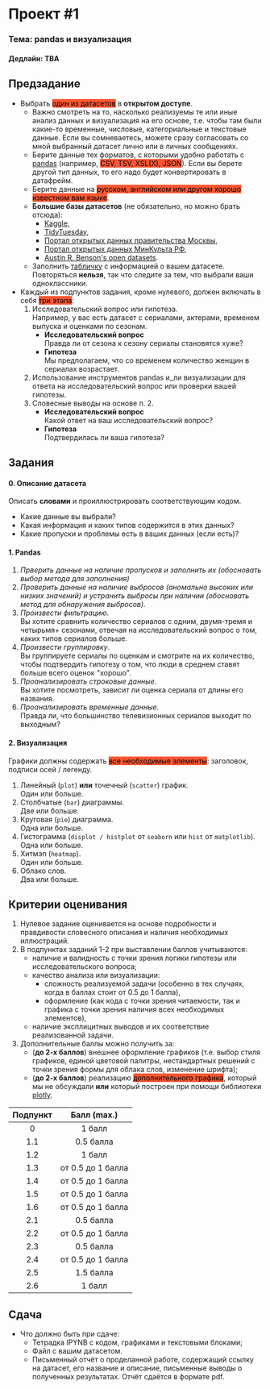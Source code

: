 # Проект \#1

### Тема: pandas и визуализация

#### Дедлайн: TBA

## Предзадание

- Выбрать <mark style="background: #FF5733;">один из датасетов</mark> в **открытом доступе**.
  - Важно смотреть на то, насколько реализуемы те или иные анализ данных и визуализация на его основе, т.е. чтобы там были какие-то временные, числовые, категориальные и текстовые данные. Если вы сомневаетесь, можете сразу согласовать со мной выбранный датасет лично или в личных сообщениях.
  - Берите данные тех форматов, с которыми удобно работать с [pandas](https://pandas.pydata.org/docs/user_guide/io.html) (например, <mark style="background: #FF5733;">CSV, TSV, XSL(X), JSON</mark>). Если вы берете другой тип данных, то его надо будет конвертировать в датафрейм.
  - Берите данные на <mark style="background: #FF5733;">русском, английском или другом хорошо известном вам языке</mark>.
  - **Большие базы датасетов** (не обязательно, но можно брать отсюда):
    - [Kaggle](https://www.kaggle.com/datasets),
    - [TidyTuesday](https://github.com/rfordatascience/tidytuesday/tree/master),
    - [Портал открытых данных правительства Москвы](https://data.mos.ru/opendata),
    - [Портал открытых данных МинКульта РФ](https://opendata.mkrf.ru/opendata),
    - [Austin R. Benson's open datasets](https://www.cs.cornell.edu/~arb/data/).
  - Заполнить [табличку](https://docs.google.com/spreadsheets/d/1LA2-dToEb3uJ5sVop_hBHZTwlmYJyqhJfKJuaDXfE5s/edit?usp=sharing) с информацией о вашем датасете.<br>
    Повторяться **нельзя**, так что следите за тем, что выбрали ваши одноклассники.
- Каждый из подпунктов задания, кроме нулевого, должен включать в себя <mark style="background: #FF5733;">три этапа</mark>:
  1.  Исследовательский вопрос или гипотеза.<br>
      Например, у вас есть датасет с сериалами, актерами, временем выпуска и оценками по сезонам.
      - **Исследовательский вопрос**<br>
        Правда ли от сезона к сезону сериалы становятся хуже?
      - **Гипотеза**<br>
        Мы предполагаем, что со временем количество женщин в сериалах возрастает.
  2.  Использование инструментов pandas и_ли визуализации для ответа на исследовательский вопрос или проверки вашей гипотезы.
  3.  Словесные выводы на основе п. 2.
      - **Исследовательский вопрос**<br>
        Какой ответ на ваш исследовательский вопрос?
      - **Гипотеза**<br>
        Подтвердилась ли ваша гипотеза?

## Задания

#### 0. Описание датасета

Описать **словами** и проиллюстрировать соответствующим кодом.

- Какие данные вы выбрали?
- Какая информация и каких типов содержится в этих данных?
- Какие пропуски и проблемы есть в ваших данных (если есть)?

#### 1. Pandas

1. _Прверить данные на наличие пропусков и заполнить их (обосновать выбор метода для заполнения)_ <br>
2. _Проверить данные на наличие выбросов (аномально высоких или низких значений) и устранить выбросы при наличии (обосновать метод для обнаружения выбросов)_. <br>
3. _Произвести фильтрацию_.<br>
   Вы хотите сравнить количество сериалов с одним, двумя-тремя и четырьмя+ сезонами, отвечая на исследовательский вопрос о том, каких типов сериалов больше.
4. _Произвести группировку_.<br>
   Вы группируете сериалы по оценкам и смотрите на их количество, чтобы подтвердить гипотезу о том, что люди в среднем ставят больше всего оценок "хорошо".
5. _Проанализировать строковые данные_.<br>
   Вы хотите посмотреть, зависит ли оценка сериала от длины его названия.
6. _Проанализировать временные данные_.<br>
   Правда ли, что большинство телевизионных сериалов выходит по выходным?

#### 2. Визуализация

Графики должны содержать <mark style="background: #FF5733;">все необходимые элементы</mark>: заголовок, подписи осей / легенду.

1. Линейный (`plot`) **или** точечный (`scatter`) график.<br>
   Один или больше.
2. Столбчатые (`bar`) диаграммы.<br>
   Две или больше.
3. Круговая (`pie`) диаграмма.<br>
   Одна или больше.
4. Гистограмма (`displot / histplot` от `seaborn` или `hist` от `matplotlib`).<br>
   Одна или больше.
5. Хитмэп (`heatmap`).<br>
   Один или больше.
6. Облако слов.<br>
   Два или больше.

## Критерии оценивания

1. Нулевое задание оценивается на основе подробности и правдивости словесного описания и наличия необходимых иллюстраций.
2. В подпунктах заданий 1-2 при выставлении баллов учитываются:
   - наличие и валидность с точки зрения логики гипотезы или исследовательского вопроса;
   - качество анализа или визуализации:
     - сложность реализуемой задачи (особенно в тех случаях, когда в баллах стоит от 0.5 до 1 балла),
     - оформление (как кода с точки зрения читаемости, так и графика с точки зрения наличия всех необходимых элементов),
   - наличие эксплицитных выводов и их соответствие реализованной задачи.
3. Дополнительные баллы можно получить за:
   - (**до 2-х баллов**) внешнее оформление графиков (т.е. выбор стиля графиков, единой цветовой палитры, нестандартных решений с точки зрения формы для облака слов, изменение шрифта);
   - (**до 2-х баллов**) реализацию <mark style="background: #FF5733;">дополнительного графика</mark>, который мы не обсуждали **или** который построен при помощи библиотеки [plotly](https://plotly.com/python/).

| Подпункт |    Балл (max.)    |
| :------: | :---------------: |
|    0     |      1 балл       |
|   1.1    |     0.5 балла     |
|   1.2    |      1 балл       |
|   1.3    | от 0.5 до 1 балла |
|   1.4    | от 0.5 до 1 балла |
|   1.5    | от 0.5 до 1 балла |
|   1.6    | от 0.5 до 1 балла |
|   2.1    |     0.5 балла     |
|   2.2    | от 0.5 до 1 балла |
|   2.3    |     0.5 балла     |
|   2.4    | от 0.5 до 1 балла |
|   2.5    |     1.5 балла     |
|   2.6    |      1 балл       |

## Сдача

- Что должно быть при сдаче:
  - Тетрадка IPYNB с кодом, графиками и текстовыми блоками;
  - Файл с вашим датасетом.
  - Письменный отчёт о проделанной работе, содержащий ссылку на датасет, его название и описание, письменные выводы о полученных результатах. Отчёт сдаётся в формате pdf.
